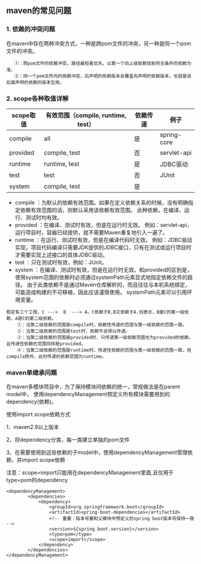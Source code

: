 ## maven的常见问题

### 1. 依赖的冲突问题
在maven中存在两种冲突方式，一种是跨pom文件的冲突，另一种是同一个pom文件的冲突。

       ①：跨pom文件的依赖冲突，路径最短者优先。以第一个向上级依赖找到符合条件的依赖为准。
       ②：同一个pom文件内的依赖冲突，后声明的依赖版本会覆盖先声明的依赖版本，也就是说后面声明的依赖的版本生效。

### 2. scope各种取值详解
|scope取值|有效范围（compile, runtime, test）|依赖传递|例子|
|---|---|---|---|
|compile|all|是|spring-core|
|provided|compile, test|否|servlet-api|
|runtime|runtime, test|是|JDBC驱动|
|test|test|否|JUnit|
|system|compile, test|是||

+ compile ：为默认的依赖有效范围。如果在定义依赖关系的时候，没有明确指定依赖有效范围的话，则默认采用该依赖有效范围。
            此种依赖，在编译、运行、测试时均有效。
+ provided ：在编译、测试时有效，但是在运行时无效。
             例如：servlet-api，运行项目时，容器已经提供，就不需要Maven重复地引入一遍了。
+ runtime ：在运行、测试时有效，但是在编译代码时无效。
            例如：JDBC驱动实现，项目代码编译只需要JDK提供的JDBC接口，只有在测试或运行项目时才需要实现上述接口的具体JDBC驱动。
+ test ：只在测试时有效，例如：JUnit。
+ system ：在编译、测试时有效，但是在运行时无效。和provided的区别是，使用system范围的依赖时必须通过systemPath元素显式地指定依赖文件的路径。
由于此类依赖不是通过Maven仓库解析的，而且往往与本机系统绑定，可能造成构建的不可移植，因此应该谨慎使用。
systemPath元素可以引用环境变量。

```
假定有三个工程，C --->  B  ---> A，C依赖于B,B又依赖于A.则表示，B是C的第一级依赖，A是C的第二级依赖。
    ①：当第二级依赖的范围是compile时，依赖性传递的范围与第一级依赖的范围一致。
    ②：当第二级依赖的范围是test时，依赖不会得以传递。
    ③：当第二级依赖的范围是provided时，只传递第一级依赖范围也为provided的依赖，且传递性依赖的范围同样是provided。
    ④：当第二级依赖的范围是runtime时，传递性依赖的范围与第一级依赖的范围一致，但compile除外，此时传递的依赖范围为runtime。
```

### maven单继承问题

在maven多模块项目中，为了保持模块间依赖的统一，常规做法是在parent model中，
使用dependencyManagement预定义所有模块需要用到的dependency(依赖)。

使用import scope依赖方式

1、maven2.9以上版本

2、将dependency分类，每一类建立单独的pom文件

3、在需要使用到这些依赖的子model中，使用dependencyManagement管理依赖，并import scope依赖

注意：scope=import只能用在dependencyManagement里面,且仅用于type=pom的dependency
```
<dependencyManagement>
        <dependencies>
            <dependency>
                <groupId>org.springframework.boot</groupId>
                <artifactId>spring-boot-dependencies</artifactId>
                <!-- 重要：版本号要和父模块中预定义的spring boot版本号保持一致 -->
                <version>${spring.boot.version}</version>
                <type>pom</type>
                <scope>import</scope>
            </dependency>
        </dependencies>
</dependencyManagement>
```